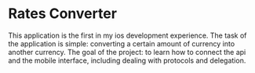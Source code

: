 #  Rates Converter

This application is the first in my ios development experience. The task of the application is simple: converting a certain amount of currency into another currency. The goal of the project: to learn how to connect the api and the mobile interface, including dealing with protocols and delegation.
